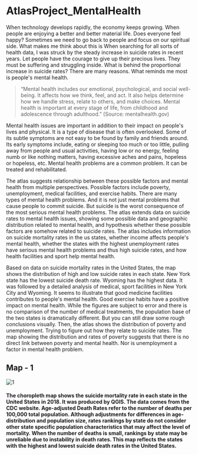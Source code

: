 # AtlasProject_MentalHealth

When technology develops rapidly, the economy keeps growing. When people are enjoying a better and better material life. Does everyone feel happy? Sometimes we need to go back to people and focus on our spiritual side. What makes me think about this is When searching for all sorts of health data, I was struck by the steady increase in suicide rates in recent years. Let people have the courage to give up their precious lives. They must be suffering and struggling inside. What is behind the proportional increase in suicide rates? There are many reasons. What reminds me most is people's mental health.

> “Mental health includes our emotional, psychological, and social well-being. It affects how we think, feel, and act. It also helps determine how we handle stress, relate to others, and make choices. Mental health is important at every stage of life, from childhood and adolescence through adulthood.” (Source: mentalhealth.gov)

Mental health issues are important in addition to their impact on people's lives and physical. It is a type of disease that is often overlooked. Some of its subtle symptoms are not easy to be found by family and friends around. Its early symptoms include, eating or sleeping too much or too little, pulling away from people and usual activities, having low or no energy, feeling numb or like nothing matters, having excessive aches and pains, hopeless or hopeless, etc. Mental health problems are a common problem. It can be treated and rehabilitated.

The atlas suggests relationship between these possible factors and mental health from multiple perspectives. Possible factors include poverty, unemployment, medical facilities, and exercise habits. There are many types of mental health problems. And it is not just mental problems that cause people to commit suicide. But suicide is the worst consequence of the most serious mental health problems. The atlas extends data on suicide rates to mental health issues, showing some possible data and geographic distribution related to mental health, and hypothesis whether these possible factors are somehow related to suicide rates. The atlas includes information on suicide mortality rates in the us states, whether income affects people's mental health, whether the states with the highest unemployment rates have serious mental health problems and thus high suicide rates, and how health facilities and sport help mental health.

Based on data on suicide mortality rates in the United States, the map shows the distribution of high and low suicide rates in each state. New York state has the lowest suicide death rate. Wyoming has the highest data. It was followed by a detailed analysis of medical, sport facilities in New York City and Wyoming. It seems to illustrate that good medicine facilities contributes to people's mental health. Good exercise habits have a positive impact on mental health. While the figures are subject to error and there is no comparison of the number of medical treatments, the population base of the two states is dramatically different. But you can still draw some rough conclusions visually. Then, the atlas shows the distribution of poverty and unemployment. Trying to figure out how they relate to suicide rates. The map showing the distribution and rates of poverty suggests that there is no direct link between poverty and mental health. Nor is unemployment a factor in mental health problem.

## Map - 1
![1](https://user-images.githubusercontent.com/77243665/120417126-2788be00-c313-11eb-82cb-01a60fd580c4.JPG)

#### The choropleth map shows the suicide mortality rate in each state in the United States in 2018. It was produced by QGIS. The data comes from the CDC website. Age-adjusted Death Rates refer to the number of deaths per 100,000 total population. Although adjustments for differences in age-distribution and population size, rates rankings by state do not consider other state specific population characteristics that may affect the level of mortality. When the number of deaths is small, rankings by state may be unreliable due to instability in death rates. This map reflects the states with the highest and lowest suicide death rates in the United States.
